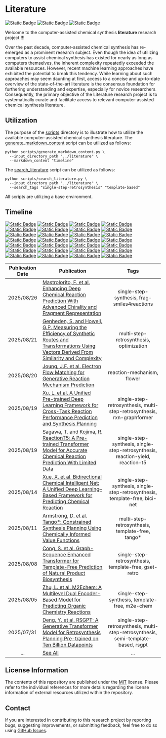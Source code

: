 # Literature
[![Static Badge](https://img.shields.io/badge/Institute%20of%20Science%20Tokyo-%231C3177?style=flat)](https://www.isct.ac.jp)
[![Static Badge](https://img.shields.io/badge/Elix%2C%20Inc.-%235EB6B3?style=flat)](https://www.elix-inc.com)
[![Static Badge](https://img.shields.io/badge/Faculty%20of%20Electrical%20Engineering%2C%20University%20of%20Sarajevo-%23275D91?style=flat)](https://www.etf.unsa.ba)

Welcome to the computer-assisted chemical synthesis **literature** research project !!!

Over the past decade, computer-assisted chemical synthesis has re-emerged as a prominent research subject.
Even though the idea of utilizing computers to assist chemical synthesis has existed for nearly as long as computers themselves, the inherent complexity repeatedly exceeded the available resources.
However, recent machine learning approaches have exhibited the potential to break this tendency.
While learning about such approaches may seem daunting at first, access to a concise and up-to-date overview of the state-of-the-art literature is the consensus foundation for furthering understanding and expertise, especially for novice researchers.
Consequently, the primary objective of the Literature research project is to systematically curate and facilitate access to relevant computer-assisted chemical synthesis literature.


## Utilization
The purpose of the [scripts](/scripts) directory is to illustrate how to utilize the available computer-assisted chemical synthesis literature.
The [generate_markdown_content](/scripts/generate_markdown_content.py) script can be utilized as follows:

```shell
python scripts/generate_markdown_content.py \
  --input_directory_path "../literature" \
  --markdown_content "timeline"
```

The [search_literature](/scripts/search_literature.py) script can be utilized as follows:

```shell
python scripts/search_literature.py \
  --input_directory_path "../literature" \
  --search_tags "single-step-retrosynthesis" "template-based"
```

All scripts are utilizing a base environment.


## Timeline
[![Static Badge](https://img.shields.io/badge/total-290-white)](#timeline)
[![Static Badge](https://img.shields.io/badge/1966-1-red)](#timeline)
[![Static Badge](https://img.shields.io/badge/1969-1-red)](#timeline)
[![Static Badge](https://img.shields.io/badge/1977-1-red)](#timeline)
[![Static Badge](https://img.shields.io/badge/1980-1-red)](#timeline)
[![Static Badge](https://img.shields.io/badge/1989-1-red)](#timeline)
[![Static Badge](https://img.shields.io/badge/1993-1-red)](#timeline)
[![Static Badge](https://img.shields.io/badge/1995-1-red)](#timeline)
[![Static Badge](https://img.shields.io/badge/2005-1-red)](#timeline)
[![Static Badge](https://img.shields.io/badge/2007-3-red)](#timeline)
[![Static Badge](https://img.shields.io/badge/2008-2-red)](#timeline)
[![Static Badge](https://img.shields.io/badge/2009-2-red)](#timeline)
[![Static Badge](https://img.shields.io/badge/2010-6-red)](#timeline)
[![Static Badge](https://img.shields.io/badge/2011-4-red)](#timeline)
[![Static Badge](https://img.shields.io/badge/2012-4-red)](#timeline)
[![Static Badge](https://img.shields.io/badge/2013-4-red)](#timeline)
[![Static Badge](https://img.shields.io/badge/2014-2-red)](#timeline)
[![Static Badge](https://img.shields.io/badge/2015-5-red)](#timeline)
[![Static Badge](https://img.shields.io/badge/2016-7-red)](#timeline)
[![Static Badge](https://img.shields.io/badge/2017-11-orange)](#timeline)
[![Static Badge](https://img.shields.io/badge/2018-11-orange)](#timeline)
[![Static Badge](https://img.shields.io/badge/2019-20-yellow)](#timeline)
[![Static Badge](https://img.shields.io/badge/2020-23-yellow)](#timeline)
[![Static Badge](https://img.shields.io/badge/2021-31-green)](#timeline)
[![Static Badge](https://img.shields.io/badge/2022-34-green)](#timeline)
[![Static Badge](https://img.shields.io/badge/2023-32-green)](#timeline)
[![Static Badge](https://img.shields.io/badge/2024-40-blue)](#timeline)
[![Static Badge](https://img.shields.io/badge/2025-41-blue)](#timeline)

| Publication Date | Publication                                                                                                                                                                                                   |                                       Tags                                        |
|:----------------:|---------------------------------------------------------------------------------------------------------------------------------------------------------------------------------------------------------------|:---------------------------------------------------------------------------------:|
|    2025/08/26    | [Mastrolorito, F. et al. Enhancing Deep Chemical Reaction Prediction With Advanced Chirality and Fragment Representation](/literature/2025/20250826_mastrolorito_f_et_al.md)                                  |                   single-step-synthesis, frag-smiles4reactions                    |
|    2025/08/21    | [Genheden, S. and Howell, G.P. Measuring the Efficiency of Synthetic Routes and Transformations Using Vectors Derived From Similarity and Complexity](/literature/2025/20250821_genheden_s_and_howell_g_p.md) |                      multi-step-retrosynthesis, optimization                      |
|    2025/08/20    | [Joung, J.F. et al. Electron Flow Matching for Generative Reaction Mechanism Prediction](/literature/2025/20250820_joung_j_f_et_al.md)                                                                        |                            reaction-mechanism, flower                             |
|    2025/08/19    | [Xu, L. et al. A Unified Pre-trained Deep Learning Framework for Cross-Task Reaction Performance Prediction and Synthesis Planning](/literature/2025/20250819_xu_l_et_al.md)                                  |      single-step-retrosynthesis, multi-step-retrosynthesis, rxn-graphformer       |
|    2025/08/19    | [Sagawa, T. and Kojima, R. ReactionT5: A Pre-trained Transformer Model for Accurate Chemical Reaction Prediction With Limited Data](/literature/2025/20250819_sagawa_t_and_kojima_r.md)                       |  single-step-synthesis, single-step-retrosynthesis, reaction-yield, reaction-t5   |
|    2025/08/14    | [Xue, X. et al. Bidirectional Chemical Intelligent Net: A Unified Deep Learning–Based Framework for Predicting Chemical Reaction](/literature/2025/20250814_xue_x_et_al.md)                                   |    single-step-synthesis, single-step-retrosynthesis, template-free, bici-net     |
|    2025/08/11    | [Armstrong, D. et al. Tango*: Constrained Synthesis Planning Using Chemically Informed Value Functions](/literature/2025/20250811_armstrong_d_et_al.md)                                                       |                 multi-step-retrosynthesis, template-free, tango*                  |
|    2025/08/08    | [Cong, S. et al. Graph-Sequence Enhanced Transformer for Template-Free Prediction of Natural Product Biosynthesis](/literature/2025/20250808_ceng_s_et_al.md)                                                 |               single-step-retrosynthesis, template-free, gset-retro               |
|    2025/08/05    | [Zhu, L. et al. M2Echem: A Multilevel Dual Encoder-Based Model for Predicting Organic Chemistry Reactions](/literature/2025/20250805_zhu_l_et_al.md)                                                          |                  single-step-synthesis, template-free, m2e-chem                   |
|    2025/07/31    | [Deng, Y. et al. RSGPT: A Generative Transformer Model for Retrosynthesis Planning Pre-trained on Ten Billion Datapoints](/literature/2025/20250731_deng_y_et_al.md)                                          | single-step-retrosynthesis, multi-step-retrosynthesis, semi-template-based, rsgpt |
|       ...        | [See All](/documentation/b_timeline.md)                                                                                                                                                                       |                                        ...                                        |     ...        | [See All](/documentation/b_timeline.md)                                                                                                                                                                       |                                        ...                                        |


## License Information
The contents of this repository are published under the [MIT](/LICENSE) license.
Please refer to the individual references for more details regarding the license information of external resources utilized within the repository.


## Contact
If you are interested in contributing to this research project by reporting bugs, suggesting improvements, or submitting feedback, feel free to do so using [GitHub Issues](https://github.com/neo-chem-synth-wave/literature/issues).
